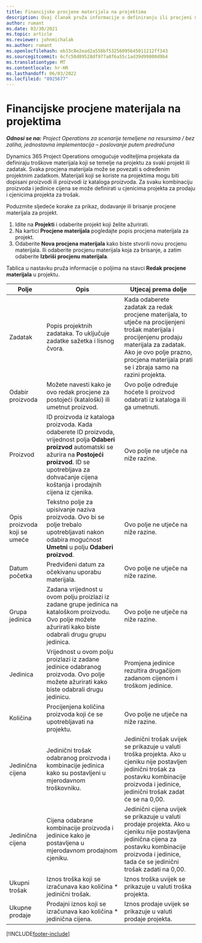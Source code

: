 ```yaml
---
title: Financijske procjene materijala na projektima
description: Ovaj članak pruža informacije o definiranju ili procjeni materijala temeljenih na projektima.
author: rumant
ms.date: 03/30/2021
ms.topic: article
ms.reviewer: johnmichalak
ms.author: rumant
ms.openlocfilehash: eb33c8e2ead2a558bf53256095645011212ff343
ms.sourcegitcommit: 6cfc50d89528df977a8f6a55c1ad39d99800d9b4
ms.translationtype: MT
ms.contentlocale: hr-HR
ms.lasthandoff: 06/03/2022
ms.locfileid: "8925677"
---
```

# <a name="financial-estimates-for-materials-on-projects"></a>Financijske procjene materijala na projektima

_**Odnosi se na:** Project Operations za scenarije temeljene na resursima / bez zaliha, jednostavna implementacija – poslovanje putem predračuna_

Dynamics 365 Project Operations omogućuje voditeljima projekata da definiraju troškove materijala koji se temelje na projektu za svaki projekt ili zadatak. Svaka procjena materijala može se povezati s određenim projektnim zadatkom. Materijali koji se koriste na projektima mogu biti dopisani proizvodi ili proizvodi iz kataloga proizvoda. Za svaku kombinaciju proizvoda i jedinice cijena se može definirati u cjenicima projekta za prodaju i cjenicima projekta za trošak.  

Poduzmite sljedeće korake za prikaz, dodavanje ili brisanje procjene materijala za projekt.

1. Idite na **Projekti** i odaberite projekt koji želite ažurirati.
2. Na kartici **Procjene materijala** pogledajte popis procjena materijala za projekt.
3. Odaberite **Nova procjena materijala** kako biste stvorili novu procjenu materijala. Ili odaberite procjenu materijala koja za brisanje, a zatim odaberite **Izbriši procjenu materijala**.

Tablica u nastavku pruža informacije o poljima na stavci **Redak procjene materijala** u projektu. 

| **Polje** | **Opis** | **Utjecaj prema dolje** |
| --- | --- | --- |
| Zadatak | Popis projektnih zadataka. To uključuje zadatke sažetka i lisnog čvora. | Kada odaberete zadatak za redak procjene materijala, to utječe na procijenjeni trošak materijala i procijenjenu prodaju materijala za zadatak. Ako je ovo polje prazno, procjena materijala prati se i zbraja samo na razini projekta. |
| Odabir proizvoda |  Možete navesti kako je ovo redak procjene za postojeći (kataloški) ili umetnut proizvod. | Ovo polje određuje hoćete li proizvod odabrati iz kataloga ili ga umetnuti. |
| Proizvod | ID proizvoda iz kataloga proizvoda. Kada odaberete ID proizvoda, vrijednost polja **Odaberi proizvod** automatski se ažurira na **Postojeći proizvod**. ID se upotrebljava za dohvaćanje cijena koštanja i prodajnih cijena iz cjenika. | Ovo polje ne utječe na niže razine. |
| Opis proizvoda koji se umeće | Tekstno polje za upisivanje naziva proizvoda. Ovo bi se polje trebalo upotrebljavati nakon odabira mogućnost **Umetni** u polju **Odaberi proizvod**.| Ovo polje ne utječe na niže razine. |
| Datum početka | Predviđeni datum za očekivanu uporabu materijala. | Ovo polje ne utječe na niže razine. |
| Grupa jedinica | Zadana vrijednost u ovom polju proizlazi iz zadane grupe jedinica na kataloškom proizvodu. Ovo polje možete ažurirati kako biste odabrali drugu grupu jedinica. | Ovo polje ne utječe na niže razine. |
| Jedinica | Vrijednost u ovom polju proizlazi iz zadane jedinice odabranog proizvoda. Ovo polje možete ažurirati kako biste odabrali drugu jedinicu. | Promjena jedinice rezultira drugačijom zadanom cijenom i troškom jedinice. |
| Količina | Procijenjena količina proizvoda koji će se upotrebljavati na projektu. | Ovo polje ne utječe na niže razine. |
| Jedinična cijena | Jedinični trošak odabranog proizvoda i kombinacije jedinica kako su postavljeni u mjerodavnom troškovniku. | Jedinični trošak uvijek se prikazuje u valuti troška projekta. Ako u cjeniku nije postavljen jedinični trošak za postavku kombinacije proizvoda i jedinice, jedinični trošak zadat će se na 0,00. |
| Jedinična cijena | Cijena odabrane kombinacije proizvoda i jedinice kako je postavljena u mjerodavnom prodajnom cjeniku. | Jedinični cijena uvijek se prikazuje u valuti prodaje projekta. Ako u cjeniku nije postavljena jedinična cijena za postavku kombinacije proizvoda i jedinice, tada će se jedinični trošak zadati na 0,00.|
| Ukupni trošak | Iznos troška koji se izračunava kao količina \* jedinični trošak.| Iznos troška uvijek se prikazuje u valuti troška projekta. |
| Ukupne prodaje | Prodajni iznos koji se izračunava kao količina \* jedinična cijena. | Iznos prodaje uvijek se prikazuje u valuti prodaje projekta. |


[!INCLUDE[footer-include](../includes/footer-banner.md)]
